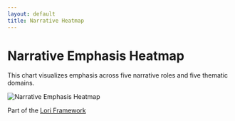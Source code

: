 ```yaml
---
layout: default
title: Narrative Heatmap
---
```


# Narrative Emphasis Heatmap

This chart visualizes emphasis across five narrative roles and five thematic domains.


<img src="assets/images/unnamed.png" alt="Narrative Emphasis Heatmap">



Part of the [Lori Framework](https://frameworklori.github.io/lori-framework-site)


